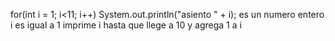 for(int i = 1; i<11; i++) 
System.out.println("asiento " + i);
es un numero entero i es igual a 1 imprime i hasta que llege a 10 y agrega 1 a i
